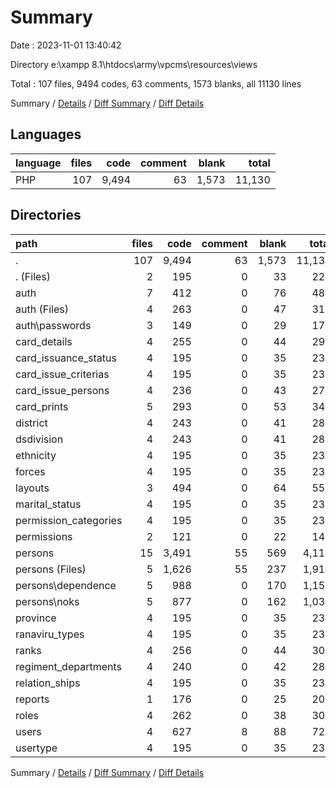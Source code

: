 # Summary

Date : 2023-11-01 13:40:42

Directory e:\\xampp 8.1\\htdocs\\army\\vpcms\\resources\\views

Total : 107 files,  9494 codes, 63 comments, 1573 blanks, all 11130 lines

Summary / [Details](details.md) / [Diff Summary](diff.md) / [Diff Details](diff-details.md)

## Languages
| language | files | code | comment | blank | total |
| :--- | ---: | ---: | ---: | ---: | ---: |
| PHP | 107 | 9,494 | 63 | 1,573 | 11,130 |

## Directories
| path | files | code | comment | blank | total |
| :--- | ---: | ---: | ---: | ---: | ---: |
| . | 107 | 9,494 | 63 | 1,573 | 11,130 |
| . (Files) | 2 | 195 | 0 | 33 | 228 |
| auth | 7 | 412 | 0 | 76 | 488 |
| auth (Files) | 4 | 263 | 0 | 47 | 310 |
| auth\\passwords | 3 | 149 | 0 | 29 | 178 |
| card_details | 4 | 255 | 0 | 44 | 299 |
| card_issuance_status | 4 | 195 | 0 | 35 | 230 |
| card_issue_criterias | 4 | 195 | 0 | 35 | 230 |
| card_issue_persons | 4 | 236 | 0 | 43 | 279 |
| card_prints | 5 | 293 | 0 | 53 | 346 |
| district | 4 | 243 | 0 | 41 | 284 |
| dsdivision | 4 | 243 | 0 | 41 | 284 |
| ethnicity | 4 | 195 | 0 | 35 | 230 |
| forces | 4 | 195 | 0 | 35 | 230 |
| layouts | 3 | 494 | 0 | 64 | 558 |
| marital_status | 4 | 195 | 0 | 35 | 230 |
| permission_categories | 4 | 195 | 0 | 35 | 230 |
| permissions | 2 | 121 | 0 | 22 | 143 |
| persons | 15 | 3,491 | 55 | 569 | 4,115 |
| persons (Files) | 5 | 1,626 | 55 | 237 | 1,918 |
| persons\\dependence | 5 | 988 | 0 | 170 | 1,158 |
| persons\\noks | 5 | 877 | 0 | 162 | 1,039 |
| province | 4 | 195 | 0 | 35 | 230 |
| ranaviru_types | 4 | 195 | 0 | 35 | 230 |
| ranks | 4 | 256 | 0 | 44 | 300 |
| regiment_departments | 4 | 240 | 0 | 42 | 282 |
| relation_ships | 4 | 195 | 0 | 35 | 230 |
| reports | 1 | 176 | 0 | 25 | 201 |
| roles | 4 | 262 | 0 | 38 | 300 |
| users | 4 | 627 | 8 | 88 | 723 |
| usertype | 4 | 195 | 0 | 35 | 230 |

Summary / [Details](details.md) / [Diff Summary](diff.md) / [Diff Details](diff-details.md)